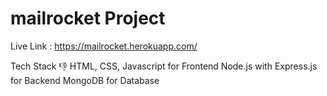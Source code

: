 # mailrocket Project
Live Link : https://mailrocket.herokuapp.com/

Tech Stack 👎
HTML, CSS, Javascript for Frontend
Node.js with Express.js for Backend 
MongoDB for Database

